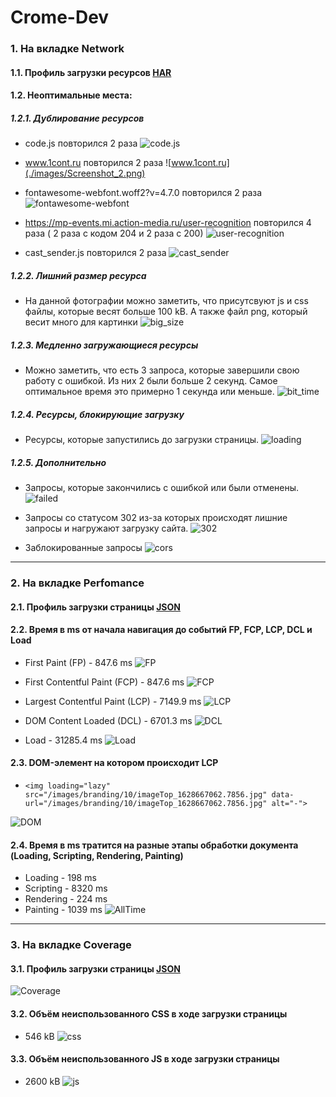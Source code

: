 # Crome-Dev

### 1. На вкладке Network

#### 1.1. Профиль загрузки ресурсов [HAR](./files/www.gd.ru.har)

#### 1.2. Неоптимальные места:

##### 1.2.1. Дублирование ресурсов

- code.js повторился 2 раза
  ![code.js](./images/Screenshot_1.png)

- www.1cont.ru повторился 2 раза
  ![www.1cont.ru](./images/Screenshot_2.png)

- fontawesome-webfont.woff2?v=4.7.0 повторился 2 раза
  ![fontawesome-webfont](./images/Screenshot_3.png)

- https://mp-events.mi.action-media.ru/user-recognition повторился 4 раза ( 2 раза с кодом 204 и 2 раза с 200)
  ![user-recognition](./images/Screenshot_4.png)

- cast_sender.js повторился 2 раза
  ![cast_sender](./images/Screenshot_5.png)

##### 1.2.2. Лишний размер ресурса

- На данной фотографии можно заметить, что присутсвуют js и css файлы, которые весят больше 100 kB. А также файл png, который весит много для картинки
  ![big_size](./images/Screenshot_6.png)

##### 1.2.3. Медленно загружающиеся ресурсы

- Можно заметить, что есть 3 запроса, которые завершили свою работу с ошибкой. Из них 2 были больше 2 секунд. Самое оптимальное время это примерно 1 секунда или меньше.
  ![bit_time](./images/Screenshot_7.png)

##### 1.2.4. Ресурсы, блокирующие загрузку

- Ресурсы, которые запустились до загрузки страницы.
  ![loading](./images/Screenshot_11.png)

##### 1.2.5. Дополнительно

- Запросы, которые закончились с ошибкой или были отменены.
  ![failed](./images/Screenshot_8.png)

- Запросы со статусом 302 из-за которых происходят лишние запросы и нагружают загрузку сайта.
  ![302](./images/Screenshot_9.png)

- Заблокированные запросы
  ![cors](./images/Screenshot_10.png)

---

### 2. На вкладке Perfomance

#### 2.1. Профиль загрузки страницы [JSON](./files/Trace-20230616T145622.json)

#### 2.2. Время в ms от начала навигация до событий FP, FCP, LCP, DCL и Load

- First Paint (FP) - 847.6 ms
  ![FP](./images/Screenshot_12.png)
- First Contentful Paint (FCP) - 847.6 ms
  ![FCP](./images/Screenshot_13.png)

- Largest Contentful Paint (LCP) - 7149.9 ms
  ![LCP](./images/Screenshot_14.png)
- DOM Content Loaded (DCL) - 6701.3 ms
  ![DCL](./images/Screenshot_15.png)
- Load - 31285.4 ms
  ![Load](./images/Screenshot_16.png)

#### 2.3. DOM-элемент на котором происходит LCP

- `<img loading="lazy" src="/images/branding/10/imageTop_1628667062.7856.jpg" data-url="/images/branding/10/imageTop_1628667062.7856.jpg" alt="-">`

![DOM](./images/Screenshot_17.png)

#### 2.4. Время в ms тратится на разные этапы обработки документа (Loading, Scripting, Rendering, Painting)

- Loading - 198 ms
- Scripting - 8320 ms
- Rendering - 224 ms
- Painting - 1039 ms
  ![AllTime](./images/Screenshot_18.png)

---

### 3. На вкладке Coverage

#### 3.1. Профиль загрузки страницы [JSON](./files/Coverage-20230616T152545.json)

![Coverage](./images/Screenshot_19.png)

#### 3.2. Объём неиспользованного CSS в ходе загрузки страницы

- 546 kB
  ![css](./images/Screenshot_20.png)

#### 3.3. Объём неиспользованного JS в ходе загрузки страницы

- 2600 kB
  ![js](./images/Screenshot_21.png)
